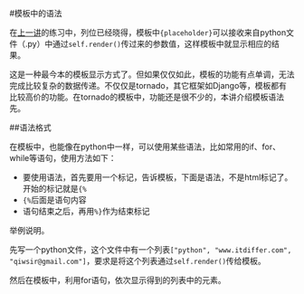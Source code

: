 #模板中的语法

在[上一讲](./311.md)的练习中，列位已经晓得，模板中`{placeholder}`可以接收来自python文件（.py）中通过`self.render()`传过来的参数值，这样模板中就显示相应的结果。

这是一种最今本的模板显示方式了。但如果仅仅如此，模板的功能有点单调，无法完成比较复杂的数据传递。不仅仅是tornado，其它框架如Django等，模板都有比较高价的功能。在tornado的模板中，功能还是很不少的，本讲介绍模板语法先。

##语法格式

在模板中，也能像在python中一样，可以使用某些语法，比如常用的if、for、while等语句，使用方法如下：

- 要使用语法，首先要用一个标记，告诉模板，下面是语法，不是html标记了。开始的标记就是`{%`
- `{%`后面是语句内容
- 语句结束之后，再用`%}`作为结束标记

举例说明。

先写一个python文件，这个文件中有一个列表`["python", "www.itdiffer.com", "qiwsir@gmail.com"]`，要求是将这个列表通过`self.render()`传给模板。

然后在模板中，利用for语句，依次显示得到的列表中的元素。

